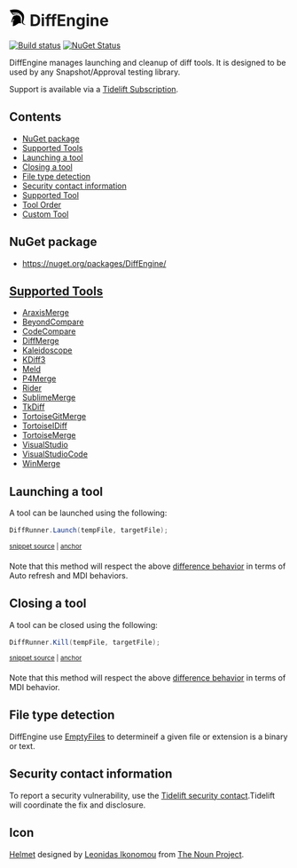 <!--
GENERATED FILE - DO NOT EDIT
This file was generated by [MarkdownSnippets](https://github.com/SimonCropp/MarkdownSnippets).
Source File: /readme.source.md
To change this file edit the source file and then run MarkdownSnippets.
-->

# <img src="/src/icon.png" height="30px"> DiffEngine

[![Build status](https://ci.appveyor.com/api/projects/status/b62ti1b998iy3njw/branch/master?svg=true)](https://ci.appveyor.com/project/SimonCropp/DiffEngine)
[![NuGet Status](https://img.shields.io/nuget/v/DiffEngine.svg)](https://www.nuget.org/packages/DiffEngine/)

DiffEngine manages launching and cleanup of diff tools. It is designed to be used by any Snapshot/Approval testing library.

Support is available via a [Tidelift Subscription](https://tidelift.com/subscription/pkg/nuget-diffengine?utm_source=nuget-diffengine&utm_medium=referral&utm_campaign=enterprise).

<!-- toc -->
## Contents

  * [NuGet package](#nuget-package)
  * [Supported Tools](#supported-tools)
  * [Launching a tool](#launching-a-tool)
  * [Closing a tool](#closing-a-tool)
  * [File type detection](#file-type-detection)
  * [Security contact information](#security-contact-information)<!-- endtoc -->
  * [Supported Tool](/docs/diff-tool.md) <!-- include: doc-index. path: /docs/mdsource/doc-index.include.md -->
  * [Tool Order](/docs/diff-tool.order.md)
  * [Custom Tool](/docs/diff-tool.custom.md) <!-- end include: doc-index. path: /docs/mdsource/doc-index.include.md -->


## NuGet package

 * https://nuget.org/packages/DiffEngine/


## [Supported Tools](/docs/diff-tool.md)

 * [AraxisMerge](/docs/diff-tool.md#araxismerge) <!-- include: diffToolList. path: /src/DiffEngine.Tests/diffToolList.include.md -->
 * [BeyondCompare](/docs/diff-tool.md#beyondcompare)
 * [CodeCompare](/docs/diff-tool.md#codecompare)
 * [DiffMerge](/docs/diff-tool.md#diffmerge)
 * [Kaleidoscope](/docs/diff-tool.md#kaleidoscope)
 * [KDiff3](/docs/diff-tool.md#kdiff3)
 * [Meld](/docs/diff-tool.md#meld)
 * [P4Merge](/docs/diff-tool.md#p4merge)
 * [Rider](/docs/diff-tool.md#rider)
 * [SublimeMerge](/docs/diff-tool.md#sublimemerge)
 * [TkDiff](/docs/diff-tool.md#tkdiff)
 * [TortoiseGitMerge](/docs/diff-tool.md#tortoisegitmerge)
 * [TortoiseIDiff](/docs/diff-tool.md#tortoiseidiff)
 * [TortoiseMerge](/docs/diff-tool.md#tortoisemerge)
 * [VisualStudio](/docs/diff-tool.md#visualstudio)
 * [VisualStudioCode](/docs/diff-tool.md#visualstudiocode)
 * [WinMerge](/docs/diff-tool.md#winmerge) <!-- end include: diffToolList. path: /src/DiffEngine.Tests/diffToolList.include.md -->


## Launching a tool

A tool can be launched using the following:

<!-- snippet: DiffRunnerLaunch -->
<a id='snippet-diffrunnerlaunch'/></a>
```cs
DiffRunner.Launch(tempFile, targetFile);
```
<sup><a href='/src/DiffEngine.Tests/DiffRunnerTests.cs#L14-L16' title='File snippet `diffrunnerlaunch` was extracted from'>snippet source</a> | <a href='#snippet-diffrunnerlaunch' title='Navigate to start of snippet `diffrunnerlaunch`'>anchor</a></sup>
<!-- endsnippet -->

Note that this method will respect the above [difference behavior](#detected-difference-behavior) in terms of Auto refresh and MDI behaviors.


## Closing a tool

A tool can be closed using the following:

<!-- snippet: DiffRunnerKill -->
<a id='snippet-diffrunnerkill'/></a>
```cs
DiffRunner.Kill(tempFile, targetFile);
```
<sup><a href='/src/DiffEngine.Tests/DiffRunnerTests.cs#L25-L27' title='File snippet `diffrunnerkill` was extracted from'>snippet source</a> | <a href='#snippet-diffrunnerkill' title='Navigate to start of snippet `diffrunnerkill`'>anchor</a></sup>
<!-- endsnippet -->

Note that this method will respect the above [difference behavior](#detected-difference-behavior) in terms of MDI behavior.


## File type detection

DiffEngine use [EmptyFiles](https://github.com/SimonCropp/EmptyFiles) to determineif a given file or extension is a binary or text.


## Security contact information

To report a security vulnerability, use the [Tidelift security contact](https://tidelift.com/security).Tidelift will coordinate the fix and disclosure.


## Icon

[Helmet](https://thenounproject.com/term/helmet/9554/) designed by [Leonidas Ikonomou](https://thenounproject.com/alterego) from [The Noun Project](https://thenounproject.com).
